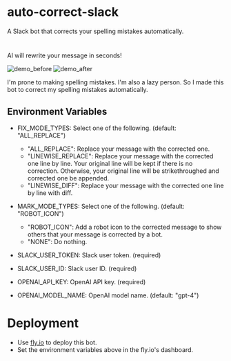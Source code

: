 # auto-correct-slack

A Slack bot that corrects your spelling mistakes automatically.

# 


AI will rewrite your message in seconds!

![demo_before](https://github.com/hmirin/SlackAutoCorrectionBot/assets/1284876/924a9e68-1f5c-4fb5-b119-32fa30a9f500)
![demo_after](https://github.com/hmirin/SlackAutoCorrectionBot/assets/1284876/c448c7a9-36b0-4c0d-8046-9b81a4f87f2a)

I'm prone to making spelling mistakes. I'm also a lazy person. So I made this bot to correct my spelling mistakes automatically.


## Environment Variables

- FIX_MODE_TYPES: Select one of the following. (default: "ALL_REPLACE")
  - "ALL_REPLACE": Replace your message with the corrected one.
  - "LINEWISE_REPLACE": Replace your message with the corrected one line by line. Your original line will be kept if there is no correction. Otherwise, your original line will be strikethroughed and corrected one be appended.
  - "LINEWISE_DIFF": Replace your message with the corrected one line by line with diff.
- MARK_MODE_TYPES: Select one of the following. (default: "ROBOT_ICON")
  - "ROBOT_ICON": Add a robot icon to the corrected message to show others that your message is corrected by a bot.
  - "NONE": Do nothing.

- SLACK_USER_TOKEN: Slack user token. (required)
- SLACK_USER_ID: Slack user ID. (required)
- OPENAI_API_KEY: OpenAI API key. (required)
- OPENAI_MODEL_NAME: OpenAI model name. (default: "gpt-4")

# Deployment

- Use [fly.io](https://fly.io/) to deploy this bot.
- Set the environment variables above in the fly.io's dashboard.